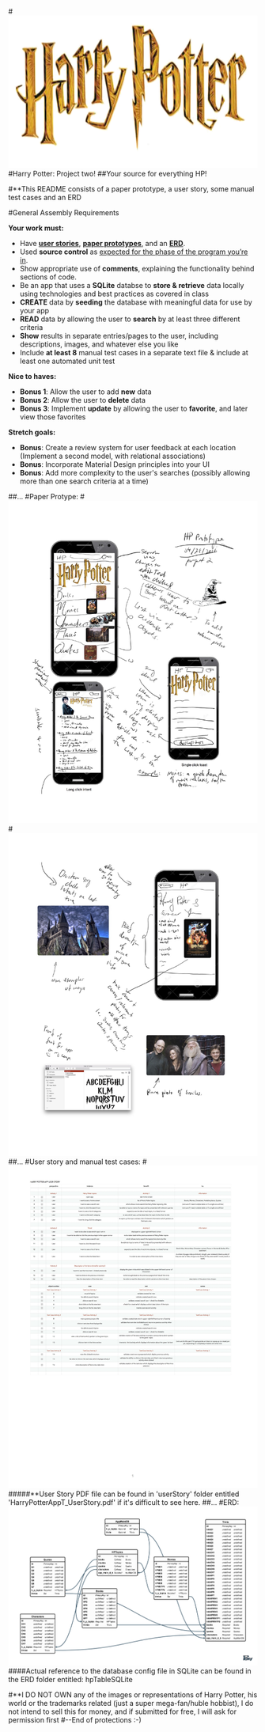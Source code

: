 #![](photos/IMG_0132.PNG)
#Harry Potter: Project two!
##Your source for everything HP!

#**This README consists of a paper prototype, a user story, some manual test cases and an ERD

#General Assembly Requirements

__Your work must:__

- Have [__user stories__](https://github.com/ga-students/ADI_SM_1/tree/master/work/04-week/07-p2-prep/user-stories),  [__paper prototypes__](https://en.wikipedia.org/wiki/Paper_prototyping),  and an [__ERD__](http://ga-students.github.io/adi_lesson_slides/04-week/db-intro/slideshow.html#1).
- Used __source control__ as [expected for the phase of the program you’re in](https://github.com/ga-students/ADI_SM_1/tree/master/work/04-week/07-p2-prep/git-workflow). 
- Show appropriate use of __comments__, explaining the functionality behind sections of code.
- Be an app that uses a __SQLite__ databse to __store & retrieve__ data locally using technologies and best practices as covered in class 
- __CREATE__ data by __seeding__ the database with meaningful data for use by your app 
- __READ__ data by allowing the user to __search__ by at least three different criteria 
- __Show__ results in separate entries/pages to the user, including descriptions, images, and whatever else you like 
- Include **at least 8** manual test cases in a separate text file & include at least one automated unit test 

__Nice to haves:__

- **Bonus 1**: Allow the user to add __new__ data
- **Bonus 2**: Allow the user to __delete__ data
- **Bonus 3**: Implement __update__ by allowing the user to __favorite__, and later view those favorites 

__Stretch goals:__

- **Bonus**: Create a review system for user feedback at each location (Implement a second model, with relational associations) 
- **Bonus**: Incorporate Material Design principles into your UI 
- **Bonus**: Add more complexity to the user's searches (possibly allowing more than one search criteria at a time) 

##...
#Paper Protype:
#![](prototype/page1.jpg)
#![](prototype/page2.jpg)
##...
#User story and manual test cases:
#![](userStory/userstory.jpg)
#####**User Story PDF file can be found in 'userStory' folder entitled 'HarryPotterAppT_UserStory.pdf' if it's difficult to see here.
##...
#ERD:
![](ERD/HarryPotterSQLite.png)
####Actual reference to the database config file in SQLite can be found in the ERD folder entitled: hpTableSQLite 

#**I DO NOT OWN any of the images or representations of Harry Potter, his world or the trademarks related (just a super mega-fan/huble hobbist), I do not intend to sell this for money, and if submitted for free, I will ask for permission first 
#--End of protections :-) 

